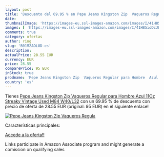 ```yaml
---
layout: post
title: 'Descuento del 69.95 % en Pepe Jeans Kingston Zip  Vaqueros Regula'
date: 
thumbnailImage: 'https://images-eu.ssl-images-amazon.com/images/I/41H85ioDcJL._SL200_.jpg'
images: [ 'https://images-eu.ssl-images-amazon.com/images/I/41H85ioDcJL._SL200_.jpg' ]
comments: true
category: ofertas
author: ring
slug: 'B01MZAOL8D-es'
description:
actualPrice: 28.55 EUR
currency: EUR
price: 28.55
comparePrice: 95 EUR
inStock: true
prodname: 'Pepe Jeans Kingston Zip  Vaqueros Regular para Hombre  Azul  11Oz Streaky Vintage Used M84   W40/L32'
country: 'es'
---
```


Tienes [Pepe Jeans Kingston Zip  Vaqueros Regular para Hombre  Azul  11Oz Streaky Vintage Used M84   W40/L32](https://www.amazon.es/dp/B01MZAOL8D/?tag=tolees-21) con un 69.95 % de descuento con precio de oferta de 28.55 EUR (original: 95 EUR) en el siguiente enlace!

[![Pepe Jeans Kingston Zip  Vaqueros Regula](https://images-eu.ssl-images-amazon.com/images/I/41H85ioDcJL._SL200_.jpg)](https://www.amazon.es/dp/B01MZAOL8D/?tag=tolees-21)

Características principales:


[Accede a la oferta!!](https://www.amazon.es/dp/B01MZAOL8D/?tag=tolees-21)

Links participate in Amazon Associate program and might generate a comission on qualifying sales


